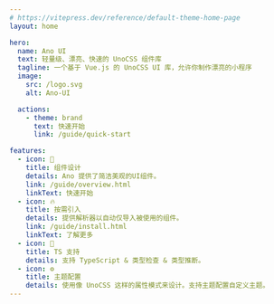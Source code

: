 ```yaml
---
# https://vitepress.dev/reference/default-theme-home-page
layout: home

hero:
  name: Ano UI
  text: 轻量级、漂亮、快速的 UnoCSS 组件库
  tagline: 一个基于 Vue.js 的 UnoCSS UI 库，允许你制作漂亮的小程序
  image:
    src: /logo.svg
    alt: Ano-UI

  actions:
    - theme: brand
      text: 快速开始
      link: /guide/quick-start

features:
  - icon: 🌈
    title: 组件设计
    details: Ano 提供了简洁美观的UI组件。
    link: /guide/overview.html
    linkText: 快速开始
  - icon: 🔥
    title: 按需引入
    details: 提供解析器以自动仅导入被使用的组件。
    link: /guide/install.html
    linkText: 了解更多
  - icon: 🎉
    title: TS 支持
    details: 支持 TypeScript & 类型检查 & 类型推断。
  - icon: ⚙️
    title: 主题配置
    details: 使用像 UnoCSS 这样的属性模式来设计。支持主题配置自定义主题。
---
```


